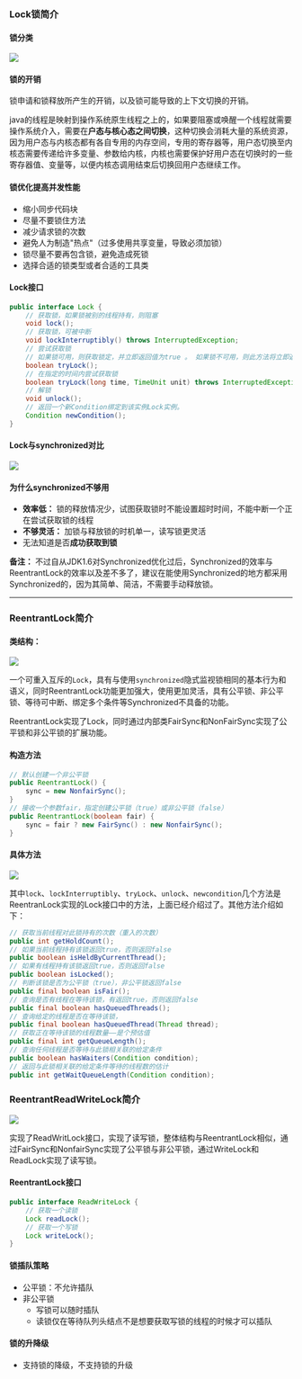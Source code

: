 ### Lock锁简介

#### 锁分类

![](Lock.png)

#### 锁的开销

锁申请和锁释放所产生的开销，以及锁可能导致的上下文切换的开销。

java的线程是映射到操作系统原生线程之上的，如果要阻塞或唤醒一个线程就需要操作系统介入，需要在**户态与核心态之间切换**，这种切换会消耗大量的系统资源，因为用户态与内核态都有各自专用的内存空间，专用的寄存器等，用户态切换至内核态需要传递给许多变量、参数给内核，内核也需要保护好用户态在切换时的一些寄存器值、变量等，以便内核态调用结束后切换回用户态继续工作。

#### 锁优化提高并发性能

+ 缩小同步代码块
+ 尽量不要锁住方法
+ 减少请求锁的次数
+ 避免人为制造"热点"（过多使用共享变量，导致必须加锁）
+ 锁尽量不要再包含锁，避免造成死锁
+ 选择合适的锁类型或者合适的工具类

#### Lock接口

```java
public interface Lock {
    // 获取锁，如果锁被别的线程持有，则阻塞
    void lock();
    // 获取锁，可被中断
    void lockInterruptibly() throws InterruptedException;
    // 尝试获取锁
    // 如果锁可用，则获取锁定，并立即返回值为true 。 如果锁不可用，则此方法将立即返回值为false 
    boolean tryLock();
    // 在指定的时间内尝试获取锁
    boolean tryLock(long time, TimeUnit unit) throws InterruptedException;
    // 解锁
    void unlock();
    // 返回一个新Condition绑定到该实例Lock实例。 
    Condition newCondition();
}
```

#### Lock与synchronized对比

![](Lock与sync对比.png)

#### 为什么synchronized不够用

+ **效率低：** 锁的释放情况少，试图获取锁时不能设置超时时间，不能中断一个正在尝试获取锁的线程
+ **不够灵活：** 加锁与释放锁的时机单一，读写锁更灵活
+ 无法知道是否**成功获取到锁**

**备注：** 不过自从JDK1.6对Synchronized优化过后，Synchronized的效率与ReentrantLock的效率以及差不多了，建议在能使用Synchronized的地方都采用Synchronized的，因为其简单、简洁，不需要手动释放锁。

****

### ReentrantLock简介

#### 类结构：

![](ReentrantLock.png)

一个可重入互斥的`Lock`，具有与使用`synchronized`隐式监视锁相同的基本行为和语义，同时ReentrantLock功能更加强大，使用更加灵活，具有公平锁、非公平锁、等待可中断、绑定多个条件等Synchronized不具备的功能。

ReentrantLock实现了Lock，同时通过内部类FairSync和NonFairSync实现了公平锁和非公平锁的扩展功能。

#### 构造方法

```java
// 默认创建一个非公平锁
public ReentrantLock() {
    sync = new NonfairSync();
}
// 接收一个参数fair，指定创建公平锁（true）或非公平锁（false）
public ReentrantLock(boolean fair) {
    sync = fair ? new FairSync() : new NonfairSync();
}
```

#### 具体方法

![](ReentrantLockMethod.png)

其中`lock`、`lockInterruptibly`、`tryLock`、`unlock`、`newcondition`几个方法是ReentranLock实现的Lock接口中的方法，上面已经介绍过了。其他方法介绍如下：

```java
// 获取当前线程对此锁持有的次数（重入的次数）
public int getHoldCount();
// 如果当前线程持有该锁返回true，否则返回false
public boolean isHeldByCurrentThread();
// 如果有线程持有该锁返回true，否则返回false
public boolean isLocked();
// 判断该锁是否为公平锁（true），非公平锁返回false
public final boolean isFair();
// 查询是否有线程在等待该锁，有返回true，否则返回false
public final boolean hasQueuedThreads();
// 查询给定的线程是否在等待该锁，
public final boolean hasQueuedThread(Thread thread);
// 获取正在等待该锁的线程数量——是个预估值
public final int getQueueLength();
// 查询任何线程是否等待与此锁相关联的给定条件
public boolean hasWaiters(Condition condition);
// 返回与此锁相关联的给定条件等待的线程数的估计
public int getWaitQueueLength(Condition condition);
```

### ReentrantReadWriteLock简介

![](ReentrantReadWriteLock.png)

实现了ReadWritLock接口，实现了读写锁，整体结构与ReentrantLock相似，通过FairSync和NonfairSync实现了公平锁与非公平锁，通过WriteLock和ReadLock实现了读写锁。

#### ReentrantLock接口

```java
public interface ReadWriteLock {
    // 获取一个读锁
    Lock readLock();
	// 获取一个写锁
    Lock writeLock();
}
```

#### 锁插队策略

+ 公平锁：不允许插队
+ 非公平锁
  + 写锁可以随时插队
  + 读锁仅在等待队列头结点不是想要获取写锁的线程的时候才可以插队

#### 锁的升降级

+ 支持锁的降级，不支持锁的升级